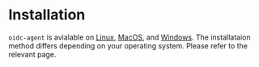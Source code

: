 # Installation

`oidc-agent` is avialable on [Linux](install.md), [MacOS](macos.md), and [Windows](windows.md). The installataion method
differs depending on your operating system. Please refer to the relevant page.
